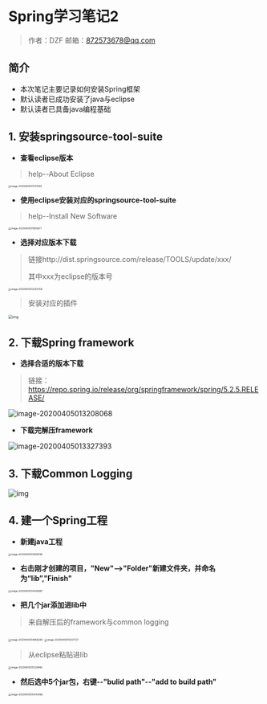 # Spring学习笔记2

> 作者：DZF
> 邮箱：872573678@qq.com



## 简介

* 本次笔记主要记录如何安装Spring框架
* 默认读者已成功安装了java与eclipse
* 默认读者已具备java编程基础



## 1. 安装springsource-tool-suite

* **查看eclipse版本**

> help--About Eclipse

<img src="./image/image-20200405011707594.png" alt="image-20200405011707594" style="zoom: 33%;" />

* **使用eclipse安装对应的springsource-tool-suite**

> help--Install New Software

<img src=".\image\image-20200405011855871.png" alt="image-20200405011855871" style="zoom:33%;" />

* **选择对应版本下载**

> 链接http://dist.springsource.com/release/TOOLS/update/xxx/
>
> 其中xxx为eclipse的版本号

<img src=".\image\image-20200405012255708.png" alt="image-20200405012255708" style="zoom:33%;" />

> 安装对应的插件

<img src=".\image\image-20200405011707595.png" alt="img" style="zoom: 50%;" />



## 2. 下载Spring framework

* **选择合适的版本下载**

> 链接：https://repo.spring.io/release/org/springframework/spring/5.2.5.RELEASE/

![image-20200405013208068](.\image\image-20200405013208068.png)

* **下载完解压framework**

![image-20200405013327393](.\image\image-20200405013327393.png)

## 3. 下载Common Logging

![img](.\image\image-20200405011707590.png)

## 4. 建一个Spring工程

* **新建java工程**

<img src=".\image\image-20200405013909798.png" alt="image-20200405013909798" style="zoom:33%;" />

* **右击刚才创建的项目，"New"-->"Folder"新建文件夹，并命名为“lib”,"Finish"**

<img src=".\image\image-20200405014439967.png" alt="image-20200405014439967" style="zoom:33%;" />

* **把几个jar添加进lib中**

> 来自解压后的framework与common logging

<img src=".\image\image-20200405014858209.png" alt="image-20200405014858209" style="zoom:33%;" />

<img src=".\image\image-20200405015037727.png" alt="image-20200405015037727" style="zoom:33%;" />

> 从eclipse粘贴进lib

<img src=".\image\image-20200405015339465.png" alt="image-20200405015339465" style="zoom:33%;" />

* **然后选中5个jar包，右键--"bulid path"--"add to build path"**

<img src=".\image\image-20200405015443488.png" alt="image-20200405015443488" style="zoom:33%;" />